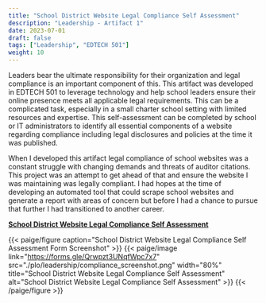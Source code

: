 ```yaml
---
title: "School District Website Legal Compliance Self Assessment"
description: "Leadership - Artifact 1"
date: 2023-07-01
draft: false
tags: ["Leadership", "EDTECH 501"]
weight: 10
---
```

Leaders bear the ultimate responsibility for their organization and legal compliance is an important component of this.  This artifact was developed in EDTECH 501 to leverage technology and help school leaders ensure their online presence meets all applicable legal requirements.  This can be a complicated task, especially in a small charter school setting with limited resources and expertise.  This self-assessment can be completed by school or IT administrators to identify all essential components of a website regarding compliance including legal disclosures and policies at the time it was published.

When I developed this artifact legal compliance of school websites was a constant struggle with changing demands and threats of auditor citations.  This project was an attempt to get ahead of that and ensure the website I was maintaining was legally compliant.  I had hopes at the time of developing an automated tool that could scrape school websites and generate a report with areas of concern but before I had a chance to pursue that further I had transitioned to another career.

**[School District Website Legal Compliance Self Assessment](https://forms.gle/Qrwpzt3UNqfWpc7x7)**

{{< paige/figure caption="School District Website Legal Compliance Self Assessment Form Screenshot" >}}
{{< paige/image link="https://forms.gle/Qrwpzt3UNqfWpc7x7" src="./plo/leadership/compliance_screenshot.png" width="80%" title="School District Website Legal Compliance Self Assessment" alt="School District Website Legal Compliance Self Assessment" >}}
{{< /paige/figure >}}